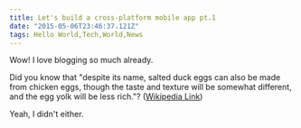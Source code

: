 ```yaml
---
title: Let's build a cross-platform mobile app pt.1
date: "2015-05-06T23:46:37.121Z"
tags: Hello World,Tech,World,News
---
```


Wow! I love blogging so much already.

Did you know that "despite its name, salted duck eggs can also be made from
chicken eggs, though the taste and texture will be somewhat different, and the
egg yolk will be less rich."?
([Wikipedia Link](http://en.wikipedia.org/wiki/Salted_duck_egg))

Yeah, I didn't either.
